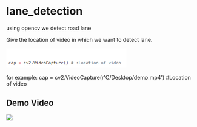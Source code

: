 # lane_detection
using opencv we detect road lane

Give the location of video in which we want to detect lane.

![](Location.PNG)

for example: cap = cv2.VideoCapture(r'C/Desktop/demo.mp4') #Location of video
## Demo Video
![](demo.gif)

